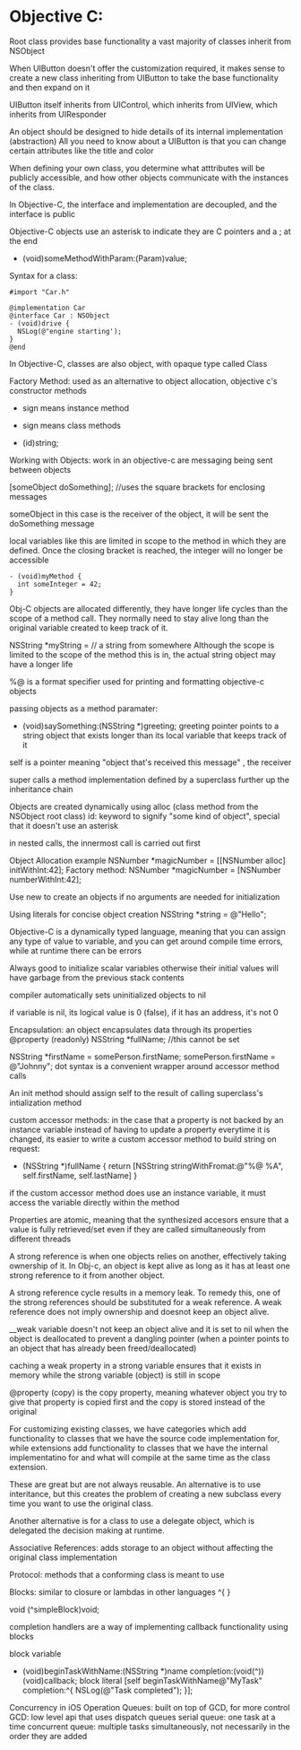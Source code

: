 # Objective C:

Root class provides base functionality
a vast majority of classes inherit from NSObject

When UIButton doesn't offer the customization required, it makes sense to create a new class inheriting from UIButton to take the base functionality and then expand on it

UIButton itself inherits from UIControl, which inherits from UIView, which inherits from UIResponder

An object should be designed to hide details of its internal implementation (abstraction)
All you need to know about a UIButton is that you can change certain attributes like the title and color

When defining your own class, you determine what atttributes will be publicly accessible, and how other objects communicate with the instances of the class.

In Objective-C, the interface and implementation are decoupled, and the interface is public

Objective-C objects use an asterisk to indicate they are C pointers and a ; at the end

- (void)someMethodWithParam:(Param)value;

Syntax for a class:
```
#import "Car.h"

@implementation Car
@interface Car : NSObject
- (void)drive {
  NSLog(@"engine starting');
}
@end
```

In Objective-C, classes are also object, with opaque type called Class

Factory Method: used as an alternative to object allocation, objective c's constructor methods

- sign means instance method

+ sign means class methods

+ (id)string;

Working with Objects:
work in an objective-c are messaging being sent between objects

[someObject doSomething]; //uses the square brackets for enclosing messages

someObject in this case is the receiver of the object, it will be sent the doSomething message

local variables like this are limited in scope to the method in which they are defined. Once the closing bracket is reached, the integer will no longer be accessible
```
- (void)myMethod {
  int someInteger = 42;
}
```

Obj-C objects are allocated differently, they have longer life cycles than the scope of a method call. They normally need to stay alive long than the original variable created to keep track of it.

NSString *myString = // a string from somewhere
Although the scope is limited to the scope of the method this is in, the actual string object may have a longer life

%@ is a format specifier used for printing and formatting objective-c objects

passing objects as a method paramater:
- (void)saySomething:(NSString *)greeting;
greeting pointer points to a string object that exists longer than its local variable that keeps track of it

self is a pointer meaning "object that's received this message" , the receiver

super calls a method implementation defined by a superclass further up the inheritance chain

Objects are created dynamically using alloc (class method from the NSObject root class)
id: keyword to signify "some kind of object", special that it doesn't use an asterisk

in nested calls, the innermost call is carried out first


Object Allocation example
NSNumber *magicNumber = [[NSNumber alloc] initWithInt:42];
Factory method:
NSNumber *magicNumber = [NSNumber numberWithInt:42];

Use new to create an objects if no arguments are needed for initialization

Using literals for concise object creation
NSString *string = @"Hello";

Objective-C is a dynamically typed language, meaning that you can assign any type of value to variable, and you can get around compile time errors, while at runtime there can be errors

Always good to initialize scalar variables otherwise their initial values will have garbage from the previous stack contents

compiler automatically sets uninitialized objects to nil

if variable is nil, its logical value is 0 (false), if it has an address, it's not 0

Encapsulation: an object encapsulates data through its properties
@property (readonly) NSString *fullName; //this cannot be set

NSString *firstName = somePerson.firstName;
somePerson.firstName = @"Johnny";
dot syntax is a convenient wrapper around accessor method calls

An init method should assign self to the result of calling superclass's intialization method

custom accessor methods:
in the case that a property is not backed by an instance variable
instead of having to update a property everytime it is changed, its easier to write a custom accessor method to build string on request:
- (NSString *)fullName {
  return [NSString stringWithFromat:@"%@ %A", self.firstName, self.lastName]
}

if the custom accessor method does use an instance variable, it must access the variable directly within the method

Properties are atomic, meaning that the synthesized accesors ensure that a value is fully retrieved/set even if they are called simultaneously from different threads

A strong reference is when one objects relies on another, effectively taking ownership of it. In Obj-c, an object is kept alive as long as it has at least one strong reference to it from another object.

A strong reference cycle results in a memory leak. To remedy this, one of the strong references should be substituted for a weak reference. A weak reference does not imply ownership and doesnot keep an object alive.

__weak variable doesn't not keep an object alive and it is set to nil when the object is deallocated to prevent a dangling pointer (when a pointer points to an object that has already been freed/deallocated)

caching a weak property in a strong variable ensures that it exists in memory while the strong variable (object) is still in scope

@property (copy) is the copy property, meaning whatever object you try to give that property is copied first and the copy is stored instead of the original

For customizing existing classes, we have categories which add functionality to classes that we have the source code implementation for, while extensions add functionality to classes that we have the internal implementatino for and what will compile at the same time as the class extension. 

These are great but are not always reusable. An alternative is to use interitance, but this creates the problem of creating a new subclass every time you want to use the original class.

Another alternative is for a class to use a delegate object, which is delegated the decision making at runtime.

Associative References: adds storage to an object without affecting the original class implementation

Protocol: methods that a conforming class is meant to use

Blocks: similar to closure or lambdas in other languages
^{
}

void (^simpleBlock)void;

completion handlers are a way of implementing callback functionality using blocks

block variable
- (void)beginTaskWithName:(NSString *)name completion:(void(^))(void)callback;
block literal
[self beginTaskWithName@"MyTask" completion:^{
  NSLog(@"Task completed");
}];

Concurrency in iOS
Operation Queues: built on top of GCD, for more control\
GCD: low level api that uses dispatch queues
serial queue: one task at a time
concurrent queue: multiple tasks simultaneously, not necessarily in the order they are added






